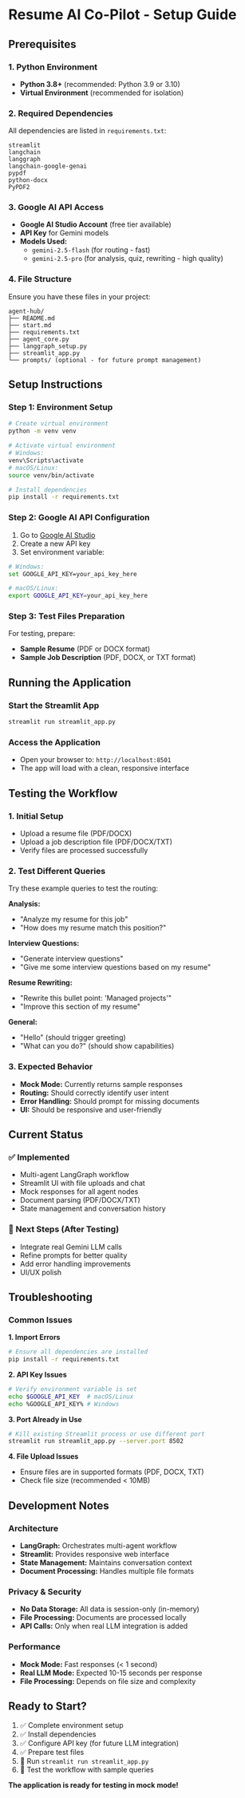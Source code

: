 # Resume AI Co-Pilot - Setup Guide

## Prerequisites

### 1. Python Environment
- **Python 3.8+** (recommended: Python 3.9 or 3.10)
- **Virtual Environment** (recommended for isolation)

### 2. Required Dependencies
All dependencies are listed in `requirements.txt`:
```
streamlit
langchain
langgraph
langchain-google-genai
pypdf
python-docx
PyPDF2
```

### 3. Google AI API Access
- **Google AI Studio Account** (free tier available)
- **API Key** for Gemini models
- **Models Used:**
  - `gemini-2.5-flash` (for routing - fast)
  - `gemini-2.5-pro` (for analysis, quiz, rewriting - high quality)

### 4. File Structure
Ensure you have these files in your project:
```
agent-hub/
├── README.md
├── start.md
├── requirements.txt
├── agent_core.py
├── langgraph_setup.py
├── streamlit_app.py
└── prompts/ (optional - for future prompt management)
```

## Setup Instructions

### Step 1: Environment Setup
```bash
# Create virtual environment
python -m venv venv

# Activate virtual environment
# Windows:
venv\Scripts\activate
# macOS/Linux:
source venv/bin/activate

# Install dependencies
pip install -r requirements.txt
```

### Step 2: Google AI API Configuration
1. Go to [Google AI Studio](https://makersuite.google.com/app/apikey)
2. Create a new API key
3. Set environment variable:
```bash
# Windows:
set GOOGLE_API_KEY=your_api_key_here

# macOS/Linux:
export GOOGLE_API_KEY=your_api_key_here
```

### Step 3: Test Files Preparation
For testing, prepare:
- **Sample Resume** (PDF or DOCX format)
- **Sample Job Description** (PDF, DOCX, or TXT format)

## Running the Application

### Start the Streamlit App
```bash
streamlit run streamlit_app.py
```

### Access the Application
- Open your browser to: `http://localhost:8501`
- The app will load with a clean, responsive interface

## Testing the Workflow

### 1. Initial Setup
- Upload a resume file (PDF/DOCX)
- Upload a job description file (PDF/DOCX/TXT)
- Verify files are processed successfully

### 2. Test Different Queries
Try these example queries to test the routing:

**Analysis:**
- "Analyze my resume for this job"
- "How does my resume match this position?"

**Interview Questions:**
- "Generate interview questions"
- "Give me some interview questions based on my resume"

**Resume Rewriting:**
- "Rewrite this bullet point: 'Managed projects'"
- "Improve this section of my resume"

**General:**
- "Hello" (should trigger greeting)
- "What can you do?" (should show capabilities)

### 3. Expected Behavior
- **Mock Mode:** Currently returns sample responses
- **Routing:** Should correctly identify user intent
- **Error Handling:** Should prompt for missing documents
- **UI:** Should be responsive and user-friendly

## Current Status

### ✅ Implemented
- Multi-agent LangGraph workflow
- Streamlit UI with file uploads and chat
- Mock responses for all agent nodes
- Document parsing (PDF/DOCX/TXT)
- State management and conversation history

### 🔄 Next Steps (After Testing)
- Integrate real Gemini LLM calls
- Refine prompts for better quality
- Add error handling improvements
- UI/UX polish

## Troubleshooting

### Common Issues

**1. Import Errors**
```bash
# Ensure all dependencies are installed
pip install -r requirements.txt
```

**2. API Key Issues**
```bash
# Verify environment variable is set
echo $GOOGLE_API_KEY  # macOS/Linux
echo %GOOGLE_API_KEY% # Windows
```

**3. Port Already in Use**
```bash
# Kill existing Streamlit process or use different port
streamlit run streamlit_app.py --server.port 8502
```

**4. File Upload Issues**
- Ensure files are in supported formats (PDF, DOCX, TXT)
- Check file size (recommended < 10MB)

## Development Notes

### Architecture
- **LangGraph:** Orchestrates multi-agent workflow
- **Streamlit:** Provides responsive web interface
- **State Management:** Maintains conversation context
- **Document Processing:** Handles multiple file formats

### Privacy & Security
- **No Data Storage:** All data is session-only (in-memory)
- **File Processing:** Documents are processed locally
- **API Calls:** Only when real LLM integration is added

### Performance
- **Mock Mode:** Fast responses (< 1 second)
- **Real LLM Mode:** Expected 10-15 seconds per response
- **File Processing:** Depends on file size and complexity

## Ready to Start?

1. ✅ Complete environment setup
2. ✅ Install dependencies
3. ✅ Configure API key (for future LLM integration)
4. ✅ Prepare test files
5. 🚀 Run `streamlit run streamlit_app.py`
6. 🧪 Test the workflow with sample queries

**The application is ready for testing in mock mode!** 